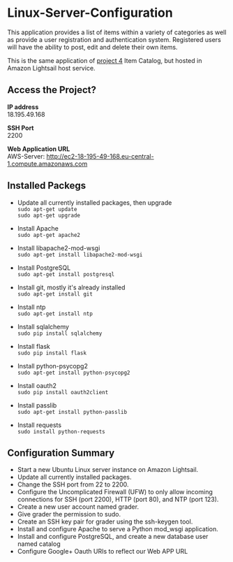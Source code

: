 # Linux-Server-Configuration

This application provides a list of items within a variety of categories as well as provide a user registration and authentication system. Registered users will have the ability to post, edit and delete their own items.

This is the same application of [project 4](https://github.com/H-Wardak/item-catalog) Item Catalog, but hosted in Amazon Lightsail host service.

## Access the Project?
**IP address**  
18.195.49.168  

**SSH Port**  
2200

**Web Application URL**  
AWS-Server: http://ec2-18-195-49-168.eu-central-1.compute.amazonaws.com

## Installed Packegs
- Update all currently installed packages, then upgrade  
``` sudo apt-get update ```  
``` sudo apt-get upgrade ```

- Install Apache  
``` sudo apt-get apache2 ```

- Install libapache2-mod-wsgi  
``` sudo apt-get install libapache2-mod-wsgi ```

- Install PostgreSQL  
``` sudo apt-get install postgresql ```

- Install git, mostly it's already installed  
``` sudo apt-get install git ```

- Install ntp  
``` sudo apt-get install ntp ```

- Install sqlalchemy  
``` sudo pip install sqlalchemy  ```

- Install flask  
``` sudo pip install flask  ```

- Install python-psycopg2  
``` sudo apt-get install python-psycopg2 ```

- Install oauth2  
``` sudo pip install oauth2client ```

- Install passlib  
``` sudo apt-get install python-passlib ```

- Install requests  
``` sudo install python-requests ```

## Configuration Summary
- Start a new Ubuntu Linux server instance on Amazon Lightsail.
- Update all currently installed packages.
- Change the SSH port from 22 to 2200. 
- Configure the Uncomplicated Firewall (UFW) to only allow incoming connections for SSH (port 2200), HTTP (port 80), and NTP (port 123).
- Create a new user account named grader.
- Give grader the permission to sudo.
- Create an SSH key pair for grader using the ssh-keygen tool.
- Install and configure Apache to serve a Python mod_wsgi application.
- Install and configure PostgreSQL, and create a new database user named catalog 
- Configure Google+ Oauth URIs to reflect our Web APP URL






